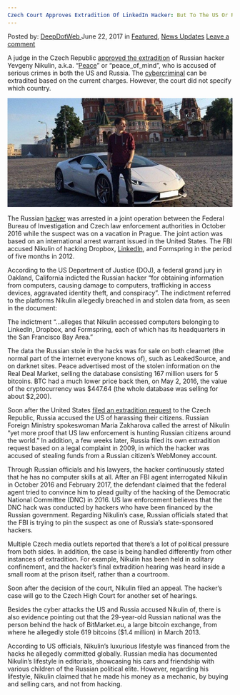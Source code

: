 ```yaml
---
Czech Court Approves Extradition Of LinkedIn Hacker: But To The US Or Russia?
---
```

<article class="post-listing post-20796 post type-post status-publish format-standard has-post-thumbnail hentry  tag-approves tag-court tag-czech tag-extradition tag-hacker tag-linkedin tag-russia">
    <div class="post-inner">
        <span>Posted by: <a href="https://www.deepdotweb.com/author/admin/" title="">DeepDotWeb </a></span>
    <span>June 22, 2017</span>
    <span>in <a href="https://www.deepdotweb.com/category/deepdot-news/" rel="category tag">Featured</a>, <a href="https://www.deepdotweb.com/category/news-updates/" rel="category tag">News Updates</a></span>
    <span><a href="https://www.deepdotweb.com/2017/06/22/czech-court-approves-extradition-linkedin-hacker-us-russia/#respond">Leave a comment</a></span>
    </p>
    <div class="clear"></div>
    <div class="entry">
    <p><a id="post-20796-_gjdgxs"></a> A judge in the Czech Republic <a href="https://www.bleepingcomputer.com/news/security/czech-court-approves-extradition-of-linkedin-hacker-but-doesnt-say-to-which-country/">approved the extradition</a> of Russian hacker Yevgeny Nikulin, a.k.a. “<a href="https://www.deepdotweb.com/2016/05/22/insights-peace-seller-leaked-linkedin-database/">Peace</a>” or “peace_of_mind”, who is accused of serious crimes in both the US and Russia. The <a href="https://www.deepdotweb.com/tag/cybercrime">cybercriminal</a> can be extradited based on the current charges. However, the court did not specify which country.</p>
    <p><img class="wp-image-20804 aligncenter" src="/imgs/2017/06/c-users-dzsuvax-desktop-twerk-deepdotweb-img-niku.jpeg" alt="C:\Users\dzsuvax\Desktop\twerk\deepdotweb\img\Nikulin.jpg" /></p>
    <p>The Russian <a href="https://www.deepdotweb.com/tag/hacker">hacker</a> was arrested in a joint operation between the Federal Bureau of Investigation and Czech law enforcement authorities in October 2016 while the suspect was on a vacation in Prague. The joint action was based on an international arrest warrant issued in the United States. The FBI accused Nikulin of hacking Dropbox, <a href="https://www.deepdotweb.com/2016/10/08/researchers-link-same-group-to-yahoo-dropbox-linkedin-hacks/">LinkedIn</a>, and Formspring in the period of five months in 2012.</p>
    <p>According to the US Department of Justice (DOJ), a federal grand jury in Oakland, California indicted the Russian hacker “for obtaining information from computers, causing damage to computers, trafficking in access devices, aggravated identity theft, and conspiracy”. The indictment referred to the platforms Nikulin allegedly breached in and stolen data from, as seen in the document:</p>
    <p>The indictment “&#8230;alleges that Nikulin accessed computers belonging to LinkedIn, Dropbox, and Formspring, each of which has its headquarters in the San Francisco Bay Area.”</p>
    <p>The data the Russian stole in the hacks was for sale on both clearnet (the normal part of the internet everyone knows of), such as LeakedSource, and on darknet sites. Peace advertised most of the stolen information on the Real Deal Market, selling the database consisting 167 million users for 5 bitcoins. BTC had a much lower price back then, on May 2, 2016, the value of the cryptocurrency was $447.64 (the whole database was selling for about $2,200).</p>
    <p>Soon after the United States <a href="https://www.deepdotweb.com/2016/12/04/russia-us-compete-czech-extradition-linkedin-hacker/">filed an extradition request</a> to the Czech Republic, Russia accused the US of harassing their citizens. Russian Foreign Ministry spokeswoman Maria Zakharova called the arrest of Nikulin “yet more proof that US law enforcement is hunting Russian citizens around the world.” In addition, a few weeks later, Russia filed its own extradition request based on a legal complaint in 2009, in which the hacker was accused of stealing funds from a Russian citizen’s WebMoney account.</p>
    <p>Through Russian officials and his lawyers, the hacker continuously stated that he has no computer skills at all. After an FBI agent interrogated Nikulin in October 2016 and February 2017, the defendant claimed that the federal agent tried to convince him to plead guilty of the hacking of the Democratic National Committee (DNC) in 2016. US law enforcement believes that the DNC hack was conducted by hackers who have been financed by the Russian government. Regarding Nikulin’s case, Russian officials stated that the FBI is trying to pin the suspect as one of Russia’s state-sponsored hackers.</p>
    <p>Multiple Czech media outlets reported that there’s a lot of political pressure from both sides. In addition, the case is being handled differently from other instances of extradition. For example, Nikulin has been held in solitary confinement, and the hacker’s final extradition hearing was heard inside a small room at the prison itself, rather than a courtroom.</p>
    <p>Soon after the decision of the court, Nikulin filed an appeal. The hacker’s case will go to the Czech High Court for another set of hearings.</p>
    <p>Besides the cyber attacks the US and Russia accused Nikulin of, there is also evidence pointing out that the 29-year-old Russian national was the person behind the hack of BitMarket.eu, a large bitcoin exchange, from where he allegedly stole 619 bitcoins ($1.4 million) in March 2013.</p>
    <p>According to US officials, Nikulin’s luxurious lifestyle was financed from the hacks he allegedly committed globally. Russian media has documented Nikulin&#8217;s lifestyle in editorials, showcasing his cars and friendship with various children of the Russian political elite. However, regarding his lifestyle, Nikulin claimed that he made his money as a mechanic, by buying and selling cars, and not from hacking.</p>
    </div>
    <span style="display:none"><a href="https://www.deepdotweb.com/tag/approves/" rel="tag">approves</a> <a href="https://www.deepdotweb.com/tag/court/" rel="tag">court</a> <a href="https://www.deepdotweb.com/tag/czech/" rel="tag">czech</a> <a href="https://www.deepdotweb.com/tag/extradition/" rel="tag">extradition</a> <a href="https://www.deepdotweb.com/tag/hacker/" rel="tag">hacker</a> <a href="https://www.deepdotweb.com/tag/linkedin/" rel="tag">linkedin</a> <a href="https://www.deepdotweb.com/tag/russia/" rel="tag">russia</a></span> <span style="display:none" class="updated">2017-06-22</span>
    <div style="display:none" class="vcard author" itemprop="author" itemscope itemtype="http://schema.org/Person"><strong class="fn" itemprop="name"><a href="https://www.deepdotweb.com/author/admin/" title="Posts by DeepDotWeb" rel="author">DeepDotWeb</a></strong></div>
    </div>
</article>

